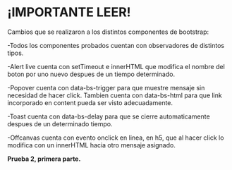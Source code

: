 # ¡IMPORTANTE LEER!

Cambios que se realizaron a los distintos componentes de bootstrap:

-Todos los componentes probados cuentan con observadores de distintos tipos.

-Alert live cuenta con setTimeout e innerHTML que modifica el nombre del boton por uno nuevo despues de un tiempo determinado.

-Popover cuenta con data-bs-trigger para que muestre mensaje sin necesidad de hacer click. Tambien cuenta con data-bs-html para que link incorporado en content pueda ser visto adecuadamente.

-Toast cuenta con data-bs-delay para que se cierre automaticamente despues de un determinado tiempo.

-Offcanvas cuenta con evento onclick en linea, en h5, que al hacer click lo modifica con un innerHTML hacia otro mensaje asignado.



**Prueba 2, primera parte.**
